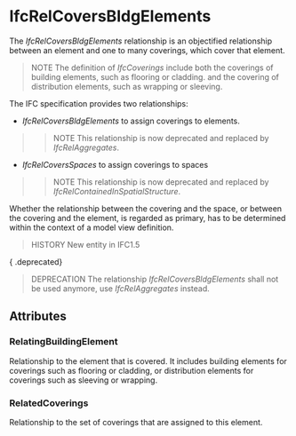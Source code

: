 # IfcRelCoversBldgElements

The _IfcRelCoversBldgElements_ relationship is an objectified relationship between an element and one to many coverings, which cover that element.

> NOTE  The definition of _IfcCoverings_ include both the coverings of building elements, such as flooring or cladding. and the covering of distribution elements, such as wrapping or sleeving.

The IFC specification provides two relationships:

* _IfcRelCoversBldgElements_ to assign coverings to elements. 
>> NOTE  This relationship is now deprecated and replaced by _IfcRelAggregates_. 
* _IfcRelCoversSpaces_ to assign coverings to spaces   
>> NOTE  This relationship is now deprecated and replaced by _IfcRelContainedInSpatialStructure_. 

Whether the relationship between the covering and the space, or between the covering and the element, is regarded as primary, has to be determined within the context of a model view definition.

> HISTORY  New entity in IFC1.5

{ .deprecated}
> DEPRECATION  The relationship _IfcRelCoversBldgElements_ shall not be used anymore, use _IfcRelAggregates_ instead.

## Attributes

### RelatingBuildingElement
Relationship to the element that is covered. It includes building elements for coverings such as flooring or cladding, or distribution elements for coverings such as sleeving or wrapping.

### RelatedCoverings
Relationship to the set of coverings that are assigned to this element.
